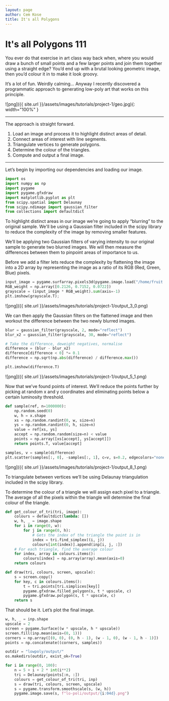 ```yaml
---
layout: page
author: Cem Kose
title: It's all Polygons
---
```


# It's all Polygons 111

You ever do that exercise in art class way back when, where you would draw a bunch of small points and a few larger points and join them together using a straight edge? You’d end up with a brutal looking geometric image, then you’d colour it in to make it look groovy.

It’s a lot of fun. Weirdly calming… Anyway I recently discovered a programmatic approach to generating low-poly art that works on this principle.

![png]({{ site.url }}/assets/images/tutorials/project-1/geo.jpg){: width="100%" }

---

The approach is straight forward.

1. Load an image and process it to highlight distinct areas of detail.
2. Connect areas of interest with line segments.
3. Triangulate vertices to generate polygons.
4. Determine the colour of the triangles.
5. Compute and output a final image.

---

Let’s begin by importing our dependencies and loading our image.


```python
import os
import numpy as np
import pygame
import pygame.gfxdraw
import matplotlib.pyplot as plt
from scipy.spatial import Delaunay
from scipy.ndimage import gaussian_filter
from collections import defaultdict
```

To highlight distinct areas in our image we’re going to apply “blurring” to the original sample.  We'll be using a Gaussian filter included in the scipy library to reduce the complexity of the image by removing smaller features.

We’ll be applying two Gaussian filters of varying intensity to our original sample to generate two blurred images. We will then measure the differences between them to pinpoint areas of importance to us.

Before we add a filter lets reduce the complexity by flattening the image into a 2D array by representing the image as a ratio of its RGB (Red, Green, Blue) pixels.


```python
input_image = pygame.surfarray.pixels3d(pygame.image.load("/home/fruit.png"))
RGB_weight = np.array([0.2126, 0.7152, 0.0722])
grayscale = (input_image * RGB_weight).sum(axis=-1)
plt.imshow(grayscale.T);
```


![png]({{ site.url }}/assets/images/tutorials/project-1/output_3_0.png)


We can then apply the Gaussian filters on the flattened image and then workout the difference between the two newly blurred images.


```python
blur = gaussian_filter(grayscale, 2, mode="reflect")
blur_x2 = gaussian_filter(grayscale, 30, mode="reflect")

# Take the difference, deweight negatives, normalise
difference = (blur - blur_x2)
difference[difference < 0] *= 0.1
difference = np.sqrt(np.abs(difference) / difference.max())

plt.imshow(difference.T)
```

![png]({{ site.url }}/assets/images/tutorials/project-1/output_5_1.png)



Now that we’ve found points of interest. We’ll  reduce the points further by picking at random x and y coordinates and eliminating points below a certain luminosity threshold.


```python
def sample(ref, n=1000000):
    np.random.seed(0)
    w, h = x.shape
    xs = np.random.randint(0, w, size=n)
    ys = np.random.randint(0, h, size=n)
    value = ref[xs, ys]
    accept = np.random.random(size=n) < value
    points = np.array([xs[accept], ys[accept]])
    return points.T, value[accept]
```


```python
samples, v = sample(difference)
plt.scatter(samples[:, 0], -samples[:, 1], c=v, s=0.2, edgecolors="none", cmap="viridis")
```

![png]({{ site.url }}/assets/images/tutorials/project-1/output_8_1.png)



To triangulate between vertices we’ll be using Delaunay triangulation included in the scipy library.

To determine the colour of a triangle we will assign each pixel to a triangle. The average of all the pixels within the triangle will determine the final colour of the triangle.


```python
def get_colour_of_tri(tri, image):
    colours = defaultdict(lambda: [])
    w, h, _ = image.shape
    for i in range(0, w):
        for j in range(0, h):
            # Gets the index of the triangle the point is in
            index = tri.find_simplex((i, j))
            colours[int(index)].append(inp[i, j, :])
    # For each triangle, find the average colour
    for index, array in colours.items():
        colours[index] = np.array(array).mean(axis=0)
    return colours
```


```python
def draw(tri, colours, screen, upscale):
    s = screen.copy()
    for key, c in colours.items():
        t = tri.points[tri.simplices[key]]
        pygame.gfxdraw.filled_polygon(s, t * upscale, c)
        pygame.gfxdraw.polygon(s, t * upscale, c)
    return s
```

That should be it. Let’s plot the final image.


```python
w, h, _ = inp.shape
upscale = 2
screen = pygame.Surface((w * upscale, h * upscale))
screen.fill(inp.mean(axis=(0, 1)))
corners = np.array([(0, 0), (0, h - 1), (w - 1, 0), (w - 1, h - 1)])
points = np.concatenate((corners, samples))

outdir = "lowpoly/output/"
os.makedirs(outdir, exist_ok=True)

for i in range(0, 100):
    n = 5 + i + 2 * int(i**2)
    tri = Delaunay(points[:n, :])
    colours = get_colour_of_tri(tri, inp)
    s = draw(tri, colours, screen, upscale)
    s = pygame.transform.smoothscale(s, (w, h))
    pygame.image.save(s, f"lo-poli/output/{i:04d}.png")
```
